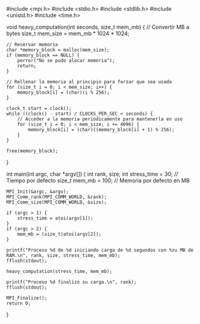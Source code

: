 #include <mpi.h>
#include <stdio.h>
#include <stdlib.h>
#include <unistd.h>
#include <time.h>

void heavy_computation(int seconds, size_t mem_mb) {
    // Convertir MB a bytes
    size_t mem_size = mem_mb * 1024 * 1024;

    // Reservar memoria
    char *memory_block = malloc(mem_size);
    if (memory_block == NULL) {
        perror("No se pudo alocar memoria");
        return;
    }

    // Rellenar la memoria al principio para forzar que sea usada
    for (size_t i = 0; i < mem_size; i++) {
        memory_block[i] = (char)(i % 256);
    }

    clock_t start = clock();
    while ((clock() - start) / CLOCKS_PER_SEC < seconds) {
        // Acceder a la memoria periódicamente para mantenerla en uso
        for (size_t i = 0; i < mem_size; i += 4096) {
            memory_block[i] = (char)((memory_block[i] + 1) % 256);
        }
    }

    free(memory_block);
}

int main(int argc, char *argv[]) {
    int rank, size;
    int stress_time = 30;     // Tiempo por defecto
    size_t mem_mb = 100;      // Memoria por defecto en MB

    MPI_Init(&argc, &argv);
    MPI_Comm_rank(MPI_COMM_WORLD, &rank);
    MPI_Comm_size(MPI_COMM_WORLD, &size);

    if (argc > 1) {
        stress_time = atoi(argv[1]);
    }
    if (argc > 2) {
        mem_mb = (size_t)atoi(argv[2]);
    }

    printf("Proceso %d de %d iniciando carga de %d segundos con %zu MB de RAM.\n", rank, size, stress_time, mem_mb);
    fflush(stdout);

    heavy_computation(stress_time, mem_mb);

    printf("Proceso %d finalizó su carga.\n", rank);
    fflush(stdout);

    MPI_Finalize();
    return 0;
}

